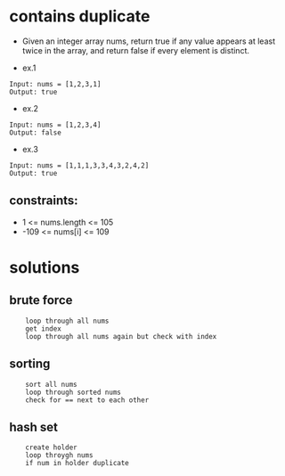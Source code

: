 # contains duplicate

* Given an integer array nums, return true if any value appears at least twice in the array, and return false if every element is distinct.

* ex.1
```
Input: nums = [1,2,3,1]
Output: true
```

* ex.2
```
Input: nums = [1,2,3,4]
Output: false
```

* ex.3
```
Input: nums = [1,1,1,3,3,4,3,2,4,2]
Output: true
```

## constraints:
* 1 <= nums.length <= 105
* -109 <= nums[i] <= 109

# solutions

## brute force
```
    loop through all nums
    get index
    loop through all nums again but check with index 
```

## sorting  
```
    sort all nums
    loop through sorted nums 
    check for == next to each other
```

## hash set 
```
    create holder
    loop throygh nums
    if num in holder duplicate
```
